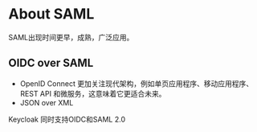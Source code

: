 # About SAML

SAML出现时间更早，成熟，广泛应用。

## OIDC over SAML

- OpenID Connect 更加关注现代架构，例如单⻚应⽤程序、移动应⽤程序、REST
API 和微服务，这意味着它更适合未来。
- JSON over XML

Keycloak 同时支持OIDC和SAML 2.0

